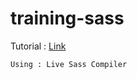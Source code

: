 # training-sass
Tutorial : [Link](https://www.youtube.com/watch?v=Zz6eOVaaelI&t=1s) 

```
Using : Live Sass Compiler
```
